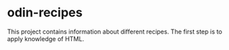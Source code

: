 # odin-recipes

This project contains information about different recipes. The first step is to apply knowledge of HTML.
